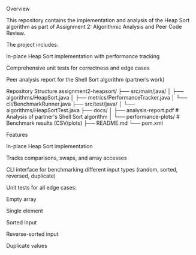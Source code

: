 Overview

This repository contains the implementation and analysis of the Heap Sort algorithm as part of Assignment 2: Algorithmic Analysis and Peer Code Review.

The project includes:

In-place Heap Sort implementation with performance tracking

Comprehensive unit tests for correctness and edge cases

Peer analysis report for the Shell Sort algorithm (partner’s work)

Repository Structure
assignment2-heapsort/
├── src/main/java/
│   ├── algorithms/HeapSort.java
│   ├── metrics/PerformanceTracker.java
│   └── cli/BenchmarkRunner.java
├── src/test/java/
│   └── algorithms/HeapSortTest.java
├── docs/
│   ├── analysis-report.pdf        # Analysis of partner's Shell Sort algorithm
│   └── performance-plots/         # Benchmark results (CSV/plots)
├── README.md
└── pom.xml

Features

In-place Heap Sort implementation

Tracks comparisons, swaps, and array accesses

CLI interface for benchmarking different input types (random, sorted, reversed, duplicate)

Unit tests for all edge cases:

Empty array

Single element

Sorted input

Reverse-sorted input

Duplicate values

